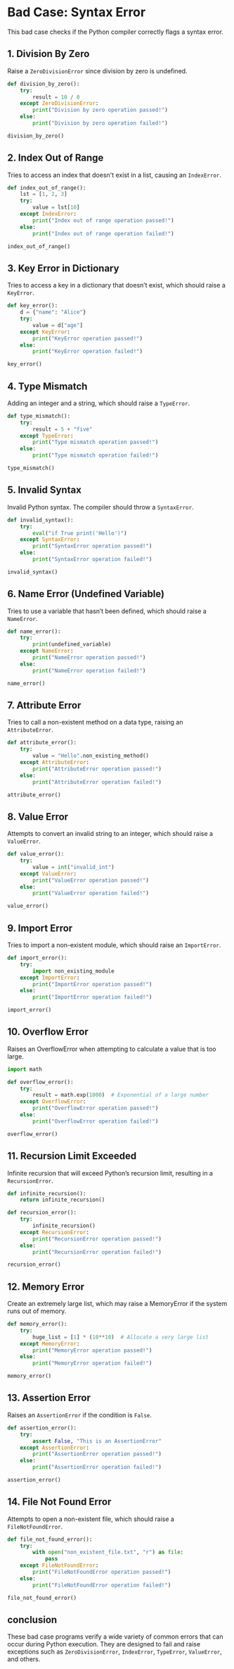 # Bad Case: Syntax Error

This bad case checks if the Python compiler correctly flags a syntax error.

## 1. Division By Zero
Raise a `ZeroDivisionError` since division by zero is undefined.

```python
def division_by_zero():
    try:
        result = 10 / 0
    except ZeroDivisionError:
        print("Division by zero operation passed!")
    else:
        print("Division by zero operation failed!")

division_by_zero()
```
## 2. Index Out of Range
Tries to access an index that doesn't exist in a list, causing an `IndexError`.

```python
def index_out_of_range():
    lst = [1, 2, 3]
    try:
        value = lst[10]
    except IndexError:
        print("Index out of range operation passed!")
    else:
        print("Index out of range operation failed!")

index_out_of_range()
```

## 3. Key Error in Dictionary
Tries to access a key in a dictionary that doesn’t exist, which should raise a `KeyError`.

```python
def key_error():
    d = {"name": "Alice"}
    try:
        value = d["age"]
    except KeyError:
        print("KeyError operation passed!")
    else:
        print("KeyError operation failed!")

key_error()
```

## 4. Type Mismatch
Adding an integer and a string, which should raise a `TypeError`.

```python
def type_mismatch():
    try:
        result = 5 + "five"
    except TypeError:
        print("Type mismatch operation passed!")
    else:
        print("Type mismatch operation failed!")

type_mismatch()
```

## 5. Invalid Syntax
Invalid Python syntax. The compiler should throw a `SyntaxError`.

```python
def invalid_syntax():
    try:
        eval("if True print('Hello')")
    except SyntaxError:
        print("SyntaxError operation passed!")
    else:
        print("SyntaxError operation failed!")

invalid_syntax()
```

## 6. Name Error (Undefined Variable)
Tries to use a variable that hasn’t been defined, which should raise a `NameError`.

```python
def name_error():
    try:
        print(undefined_variable)
    except NameError:
        print("NameError operation passed!")
    else:
        print("NameError operation failed!")

name_error()
```

## 7. Attribute Error
Tries to call a non-existent method on a data type, raising an `AttributeError`.

```python
def attribute_error():
    try:
        value = "Hello".non_existing_method()
    except AttributeError:
        print("AttributeError operation passed!")
    else:
        print("AttributeError operation failed!")

attribute_error()
```

## 8. Value Error
Attempts to convert an invalid string to an integer, which should raise a `ValueError`.

```python
def value_error():
    try:
        value = int("invalid_int")
    except ValueError:
        print("ValueError operation passed!")
    else:
        print("ValueError operation failed!")

value_error()
```

## 9. Import Error
Tries to import a non-existent module, which should raise an `ImportError`.

```python
def import_error():
    try:
        import non_existing_module
    except ImportError:
        print("ImportError operation passed!")
    else:
        print("ImportError operation failed!")

import_error()
```

## 10. Overflow Error
Raises an OverflowError when attempting to calculate a value that is too large.

```python
import math

def overflow_error():
    try:
        result = math.exp(1000)  # Exponential of a large number
    except OverflowError:
        print("OverflowError operation passed!")
    else:
        print("OverflowError operation failed!")

overflow_error()
```

## 11. Recursion Limit Exceeded
Infinite recursion that will exceed Python’s recursion limit, resulting in a `RecursionError`.

```python
def infinite_recursion():
    return infinite_recursion()

def recursion_error():
    try:
        infinite_recursion()
    except RecursionError:
        print("RecursionError operation passed!")
    else:
        print("RecursionError operation failed!")

recursion_error()
```

## 12. Memory Error
Create an extremely large list, which may raise a MemoryError if the system runs out of memory.

```python
def memory_error():
    try:
        huge_list = [1] * (10**10)  # Allocate a very large list
    except MemoryError:
        print("MemoryError operation passed!")
    else:
        print("MemoryError operation failed!")

memory_error()
```

## 13. Assertion Error
Raises an `AssertionError` if the condition is `False`.

```python
def assertion_error():
    try:
        assert False, "This is an AssertionError"
    except AssertionError:
        print("AssertionError operation passed!")
    else:
        print("AssertionError operation failed!")

assertion_error()
```

## 14. File Not Found Error
Attempts to open a non-existent file, which should raise a `FileNotFoundError`.

```python
def file_not_found_error():
    try:
        with open("non_existent_file.txt", "r") as file:
            pass
    except FileNotFoundError:
        print("FileNotFoundError operation passed!")
    else:
        print("FileNotFoundError operation failed!")

file_not_found_error()
```

## conclusion
These bad case programs verify a wide variety of common errors that can occur during Python execution. They are designed to fail and raise exceptions such as `ZeroDivisionError`, `IndexError`, `TypeError`, `ValueError`, and others. 